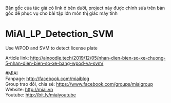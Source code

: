 Bản gốc của tác giả có link ở bên dưới, project này được chỉnh sửa trên bản gốc để phục vụ cho bài tập lớn môn thị giác máy tính
# MiAI_LP_Detection_SVM
Use WPOD and SVM to detect license plate

Article link:  http://ainoodle.tech/2019/12/05/nhan-dien-bien-so-xe-chuong-5-nhan-dien-bien-so-xe-bang-wpod-va-svm/

#MìAI <br>
Fanpage: http://facebook.com/miaiblog<br>
Group trao đổi, chia sẻ: https://www.facebook.com/groups/miaigroup<br>
Website: http://miai.vn<br>
Youtube: http://bit.ly/miaiyoutube<br>

